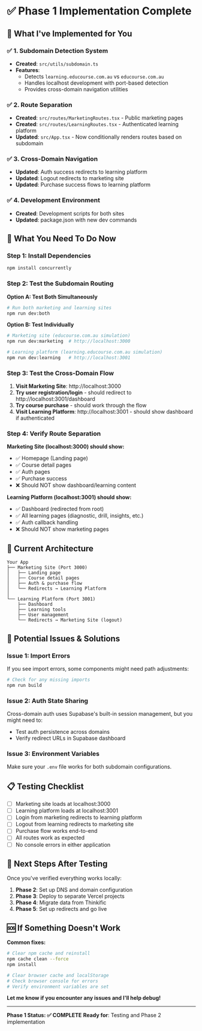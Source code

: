# ✅ Phase 1 Implementation Complete

## 🎯 **What I've Implemented for You**

### **✅ 1. Subdomain Detection System**
- **Created**: `src/utils/subdomain.ts`
- **Features**:
  - Detects `learning.educourse.com.au` vs `educourse.com.au`
  - Handles localhost development with port-based detection
  - Provides cross-domain navigation utilities

### **✅ 2. Route Separation**
- **Created**: `src/routes/MarketingRoutes.tsx` - Public marketing pages
- **Created**: `src/routes/LearningRoutes.tsx` - Authenticated learning platform
- **Updated**: `src/App.tsx` - Now conditionally renders routes based on subdomain

### **✅ 3. Cross-Domain Navigation**
- **Updated**: Auth success redirects to learning platform
- **Updated**: Logout redirects to marketing site  
- **Updated**: Purchase success flows to learning platform

### **✅ 4. Development Environment**
- **Created**: Development scripts for both sites
- **Updated**: package.json with new dev commands

## 🚀 **What You Need To Do Now**

### **Step 1: Install Dependencies**
```bash
npm install concurrently
```

### **Step 2: Test the Subdomain Routing**

**Option A: Test Both Simultaneously**
```bash
# Run both marketing and learning sites
npm run dev:both
```

**Option B: Test Individually**
```bash
# Marketing site (educourse.com.au simulation)
npm run dev:marketing  # http://localhost:3000

# Learning platform (learning.educourse.com.au simulation) 
npm run dev:learning   # http://localhost:3001
```

### **Step 3: Test the Cross-Domain Flow**

1. **Visit Marketing Site**: http://localhost:3000
2. **Try user registration/login** - should redirect to http://localhost:3001/dashboard
3. **Try course purchase** - should work through the flow
4. **Visit Learning Platform**: http://localhost:3001 - should show dashboard if authenticated

### **Step 4: Verify Route Separation**

**Marketing Site (localhost:3000) should show:**
- ✅ Homepage (Landing page)
- ✅ Course detail pages  
- ✅ Auth pages
- ✅ Purchase success
- ❌ Should NOT show dashboard/learning content

**Learning Platform (localhost:3001) should show:**
- ✅ Dashboard (redirected from root)
- ✅ All learning pages (diagnostic, drill, insights, etc.)
- ✅ Auth callback handling
- ❌ Should NOT show marketing pages

## 🔧 **Current Architecture**

```
Your App
├── Marketing Site (Port 3000)
│   ├── Landing page
│   ├── Course detail pages
│   ├── Auth & purchase flow
│   └── Redirects → Learning Platform
│
└── Learning Platform (Port 3001) 
    ├── Dashboard
    ├── Learning tools
    ├── User management
    └── Redirects → Marketing Site (logout)
```

## 🐛 **Potential Issues & Solutions**

### **Issue 1: Import Errors**
If you see import errors, some components might need path adjustments:
```bash
# Check for any missing imports
npm run build
```

### **Issue 2: Auth State Sharing**
Cross-domain auth uses Supabase's built-in session management, but you might need to:
- Test auth persistence across domains
- Verify redirect URLs in Supabase dashboard

### **Issue 3: Environment Variables**
Make sure your `.env` file works for both subdomain configurations.

## 📋 **Testing Checklist**

- [ ] Marketing site loads at localhost:3000
- [ ] Learning platform loads at localhost:3001  
- [ ] Login from marketing redirects to learning platform
- [ ] Logout from learning redirects to marketing site
- [ ] Purchase flow works end-to-end
- [ ] All routes work as expected
- [ ] No console errors in either application

## 🎉 **Next Steps After Testing**

Once you've verified everything works locally:

1. **Phase 2**: Set up DNS and domain configuration
2. **Phase 3**: Deploy to separate Vercel projects
3. **Phase 4**: Migrate data from Thinkific
4. **Phase 5**: Set up redirects and go live

## 🆘 **If Something Doesn't Work**

**Common fixes:**
```bash
# Clear npm cache and reinstall
npm cache clean --force
npm install

# Clear browser cache and localStorage
# Check browser console for errors
# Verify environment variables are set
```

**Let me know if you encounter any issues and I'll help debug!**

---

**Phase 1 Status: ✅ COMPLETE**
**Ready for**: Testing and Phase 2 implementation